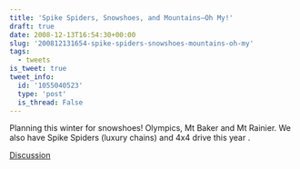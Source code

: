 ```yaml
---
title: 'Spike Spiders, Snowshoes, and Mountains—Oh My!'
draft: true
date: 2008-12-13T16:54:30+00:00
slug: '200812131654-spike-spiders-snowshoes-mountains-oh-my'
tags:
  - tweets
is_tweet: true
tweet_info:
  id: '1055040523'
  type: 'post'
  is_thread: False
---
```




Planning this winter for snowshoes! Olympics, Mt Baker and Mt Rainier. We also have Spike Spiders (luxury chains) and 4x4 drive this year
.

[Discussion](https://x.com/sytelus/status/1055040523)
